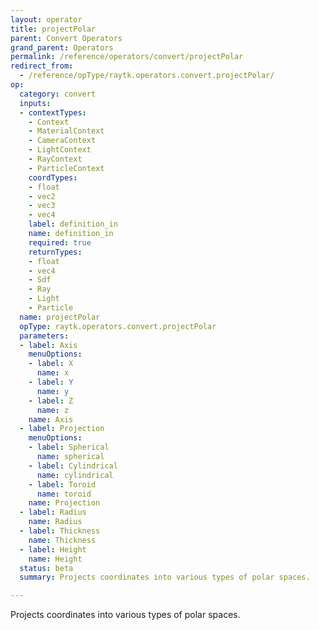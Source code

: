 ```yaml
---
layout: operator
title: projectPolar
parent: Convert Operators
grand_parent: Operators
permalink: /reference/operators/convert/projectPolar
redirect_from:
  - /reference/opType/raytk.operators.convert.projectPolar/
op:
  category: convert
  inputs:
  - contextTypes:
    - Context
    - MaterialContext
    - CameraContext
    - LightContext
    - RayContext
    - ParticleContext
    coordTypes:
    - float
    - vec2
    - vec3
    - vec4
    label: definition_in
    name: definition_in
    required: true
    returnTypes:
    - float
    - vec4
    - Sdf
    - Ray
    - Light
    - Particle
  name: projectPolar
  opType: raytk.operators.convert.projectPolar
  parameters:
  - label: Axis
    menuOptions:
    - label: X
      name: x
    - label: Y
      name: y
    - label: Z
      name: z
    name: Axis
  - label: Projection
    menuOptions:
    - label: Spherical
      name: spherical
    - label: Cylindrical
      name: cylindrical
    - label: Toroid
      name: toroid
    name: Projection
  - label: Radius
    name: Radius
  - label: Thickness
    name: Thickness
  - label: Height
    name: Height
  status: beta
  summary: Projects coordinates into various types of polar spaces.

---
```



Projects coordinates into various types of polar spaces.